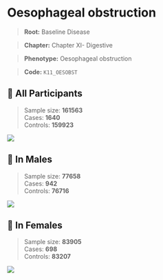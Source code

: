 # Oesophageal obstruction

> **Root:** Baseline Disease  

> **Chapter:** Chapter XI- Digestive  

> **Phenotype:** Oesophageal obstruction  

> **Code:** `K11_OESOBST`

## 🧪 All Participants  
> Sample size: **161563**  
> Cases: **1640**  
> Controls: **159923**
<img src="/Disease/Figures/ALL/Incidence/K11_OESOBST.png"/>
<CsvTable src="/public/Disease/Data/ALL/Incidence/COX_K11_OESOBST.csv" label="🔍 View full results" />

## 👨 In Males  
> Sample size: **77658**  
> Cases: **942**  
> Controls: **76716**
<img src="/Disease/Figures/Male/Incidence/K11_OESOBST.png"/>
<CsvTable src="/public/Disease/Data/Male/Incidence/COX_K11_OESOBST.csv" label="🔍 View full results" />

## 👩 In Females  
> Sample size: **83905**  
> Cases: **698**  
> Controls: **83207**
<img src="/Disease/Figures/Female/Incidence/K11_OESOBST.png"/>
<CsvTable src="/public/Disease/Data/Female/Incidence/COX_K11_OESOBST.csv" label="🔍 View full results" />
